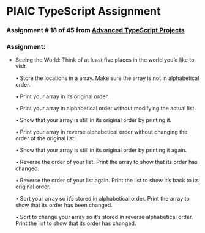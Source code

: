 # PIAIC TypeScript Assignment

### Assignment # 18 of 45 from [Advanced TypeScript Projects](https://github.com/panaverse/typescript-node-projects/blob/main/getting-started-exercises.md)

### Assignment:

- Seeing the World: Think of at least five places in the world you’d like to visit.

  • Store the locations in a array. Make sure the array is not in alphabetical order.

  • Print your array in its original order.

  • Print your array in alphabetical order without modifying the actual list.

  • Show that your array is still in its original order by printing it.

  • Print your array in reverse alphabetical order without changing the order of the original list.

  • Show that your array is still in its original order by printing it again.

  • Reverse the order of your list. Print the array to show that its
  order has changed.

  • Reverse the order of your list again. Print the list to show it’s back to its original order.

  • Sort your array so it’s stored in alphabetical order. Print the array to show that its order has been changed.

  • Sort to change your array so it’s stored in reverse alphabetical order. Print the list to show that its order has changed.
